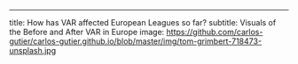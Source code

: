 ---
title: How has VAR affected European Leagues so far?
subtitle: Visuals of the Before and After VAR in Europe
image: https://github.com/carlos-gutier/carlos-gutier.github.io/blob/master/img/tom-grimbert-718473-unsplash.jpg
